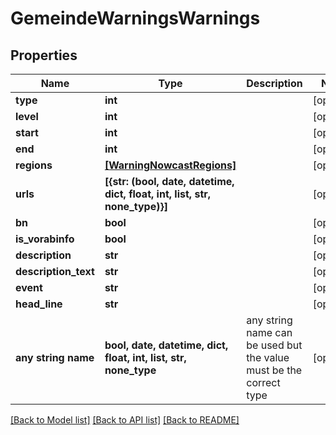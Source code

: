 # GemeindeWarningsWarnings


## Properties
Name | Type | Description | Notes
------------ | ------------- | ------------- | -------------
**type** | **int** |  | [optional] 
**level** | **int** |  | [optional] 
**start** | **int** |  | [optional] 
**end** | **int** |  | [optional] 
**regions** | [**[WarningNowcastRegions]**](WarningNowcastRegions.md) |  | [optional] 
**urls** | **[{str: (bool, date, datetime, dict, float, int, list, str, none_type)}]** |  | [optional] 
**bn** | **bool** |  | [optional] 
**is_vorabinfo** | **bool** |  | [optional] 
**description** | **str** |  | [optional] 
**description_text** | **str** |  | [optional] 
**event** | **str** |  | [optional] 
**head_line** | **str** |  | [optional] 
**any string name** | **bool, date, datetime, dict, float, int, list, str, none_type** | any string name can be used but the value must be the correct type | [optional]

[[Back to Model list]](../README.md#documentation-for-models) [[Back to API list]](../README.md#documentation-for-api-endpoints) [[Back to README]](../README.md)


